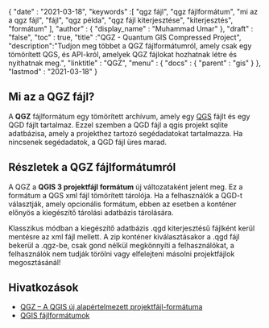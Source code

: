 {
  "date" : "2021-03-18",
  "keywords" :[ "qgz fájl", "qgz fájlformátum", "mi az a qgz fájl", "fájl", "qgz példa", "qgz fájl kiterjesztése", "kiterjesztés", "formátum" ],
  "author" : {
    "display_name" : "Muhammad Umar"
},
  "draft" : "false",
  "toc" : true,
  "title" :"QGZ - Quantum GIS Compressed Project",
  "description":"Tudjon meg többet a QGZ fájlformátumról, amely csak egy tömörített QGS, és API-król, amelyek QGZ fájlokat hozhatnak létre és nyithatnak meg.",
  "linktitle" : "QGZ",
  "menu" : {
    "docs" : {
      "parent" : "gis"
}
},
  "lastmod" : "2021-03-18"
}

## Mi az a QGZ fájl?

A **QGZ** fájlformátum egy tömörített archívum, amely egy [QGS](/gis/qgs/) fájlt és egy QGD fájlt tartalmaz. Ezzel szemben a QGD fájl a qgis projekt sqlite adatbázisa, amely a projekthez tartozó segédadatokat tartalmazza. Ha nincsenek segédadatok, a QGD fájl üres marad.

## Részletek a QGZ fájlformátumról

A QGZ a **QGIS 3 projektfájl formátum** új változataként jelent meg. Ez a formátum a QGS xml fájl tömörített tárolója. Ha a felhasználók a QGD-t választják, amely opcionális formátum, ebben az esetben a konténer előnyös a kiegészítő tárolási adatbázis tárolására.

Klasszikus módban a kiegészítő adatbázis .qgd kiterjesztésű fájlként kerül mentésre az xml fájl mellett. A zip konténer kiválasztásakor a .qgd fájl bekerül a .qgz-be, csak gond nélkül megkönnyíti a felhasználókat, a felhasználók nem tudják törölni vagy elfelejteni másolni projektfájlok megosztásánál!


## Hivatkozások

* [QGZ – A QGIS új alapértelmezett projektfájl-formátuma](https://oslandia.com/en/2018/06/01/qgz-a-new-default-project-file-format-for-qgis/)
* [QGIS fájlformátumok](https://docs.qgis.org/3.16/en/docs/user_manual/appendices/qgis_file_formats.html)


